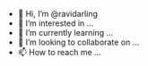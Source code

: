- 👋 Hi, I’m @ravidarling
- 👀 I’m interested in ...
- 🌱 I’m currently learning ...
- 💞️ I’m looking to collaborate on ...
- 📫 How to reach me ...

<!---
ravidarling/ravidarling is a ✨ special ✨ repository because its `README.md` (this file) appears on your GitHub profile.
You can click the Preview link to take a look at your changes.
--->

